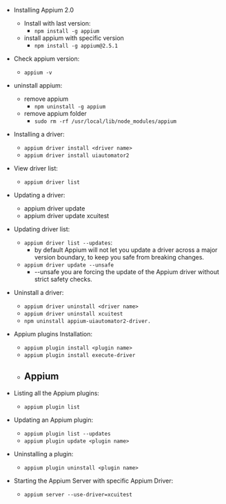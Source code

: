 - Installing Appium 2.0
    - Install with last version:
        - `npm install -g appium`
    - install appium with specific version
        - `npm install -g appium@2.5.1`
- Check appium version:
    - `appium -v`
- uninstall appium:
    - remove appium
        - `npm uninstall -g appium`
    - remove appium folder
        - `sudo rm -rf /usr/local/lib/node_modules/appium`

- Installing a driver:
    - `appium driver install <driver name>`
    - `appium driver install uiautomator2`

- View driver list:
    - `appium driver list`

- Updating a driver:
    - appium driver update <driver name>
    - appium driver update xcuitest

- Updating driver list:
    - `appium driver list --updates`:
        - by default Appium will not let you update a driver across a major version boundary, to keep you safe from
          breaking changes.
    - `appium driver update --unsafe`
        - --unsafe you are forcing the update of the Appium driver without strict safety checks.

- Uninstall a driver:
    - `appium driver uninstall <driver name>`
    - `appium driver uninstall xcuitest`
    - `npm uninstall appium-uiautomator2-driver.`

- Appium plugins Installation:
    - `appium plugin install <plugin name>`
    - `appium plugin install execute-driver`
    - Appium
      - 

- Listing all the Appium plugins:
    - `appium plugin list`

- Updating an Appium plugin:
    - `appium plugin list --updates`
    - `appium plugin update <plugin name>`

- Uninstalling a plugin:
    - `appium plugin uninstall <plugin name>`

- Starting the Appium Server with specific Appium Driver:
    - `appium server --use-driver=xcuitest`